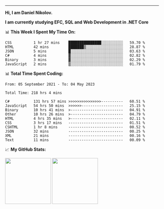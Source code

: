 ---
**Hi, I am Daniel Nikolov.**

**I am currently studying EFC, SQL and Web Development in .NET Core**

📊 **This Week I Spent My Time On:**
<!--START_SECTION:wakaweekly-->

```text
CSS          1 hr 27 mins    ███████████████░░░░░░░░░░   59.70 %
HTML         42 mins         ███████▒░░░░░░░░░░░░░░░░░   28.87 %
JSON         5 mins          █░░░░░░░░░░░░░░░░░░░░░░░░   03.63 %
C#           4 mins          ▓░░░░░░░░░░░░░░░░░░░░░░░░   02.82 %
Binary       3 mins          ▓░░░░░░░░░░░░░░░░░░░░░░░░   02.29 %
JavaScript   2 mins          ▒░░░░░░░░░░░░░░░░░░░░░░░░   01.79 %
```

<!--END_SECTION:wakaweekly-->

📊 **Total Time Spent Coding:**
<!--START_SECTION:waka-->

```text
From: 05 September 2021 - To: 04 May 2023

Total Time: 218 hrs 4 mins

C#           131 hrs 57 mins >>>>>>>>>>>>>>>----------   60.51 %
JavaScript   54 hrs 50 mins  >>>>>>-------------------   25.15 %
Binary       10 hrs 41 mins  >------------------------   04.91 %
Other        10 hrs 26 mins  >------------------------   04.79 %
HTML         4 hrs 35 mins   >------------------------   02.11 %
CSS          3 hrs 17 mins   -------------------------   01.51 %
CSHTML       1 hr 8 mins     -------------------------   00.52 %
JSON         32 mins         -------------------------   00.25 %
XML          21 mins         -------------------------   00.16 %
Text         11 mins         -------------------------   00.09 %
```

<!--END_SECTION:waka-->

📈 **My GitHub Stats:**

<p>
  <img height="150em" src="https://github-readme-stats.vercel.app/api?username=NikolovDaniel&show_icons=true&hide_border=true&&count_private=true&include_all_commits=true" />
  <img height="150em" src="https://github-readme-stats.vercel.app/api/top-langs/?username=NikolovDaniel&exclude_repo=KNN-Image-Classification&show_icons=true&hide_border=true&layout=compact&langs_count=8s"/>
</p>
